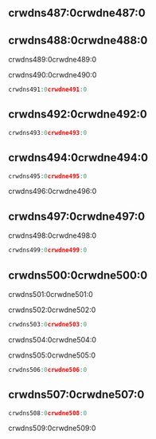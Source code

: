 ## crwdns487:0crwdne487:0

## crwdns488:0crwdne488:0

crwdns489:0crwdne489:0

crwdns490:0crwdne490:0

```go
crwdns491:0crwdne491:0
```

## crwdns492:0crwdne492:0

```go
crwdns493:0crwdne493:0
```

## crwdns494:0crwdne494:0

```go
crwdns495:0crwdne495:0
```

crwdns496:0crwdne496:0

## crwdns497:0crwdne497:0

crwdns498:0crwdne498:0

```go
crwdns499:0crwdne499:0
```

## crwdns500:0crwdne500:0

crwdns501:0crwdne501:0

crwdns502:0crwdne502:0

```go
crwdns503:0crwdne503:0
```

crwdns504:0crwdne504:0

crwdns505:0crwdne505:0

```go
crwdns506:0crwdne506:0
```

## crwdns507:0crwdne507:0

```go
crwdns508:0crwdne508:0
```

crwdns509:0crwdne509:0